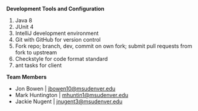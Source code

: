 
**Development Tools and Configuration**
1. Java 8
1. JUnit 4
1. IntelliJ development environment
1. Git with GitHub for version control
1. Fork repo; branch, dev, commit on own fork; submit pull requests from fork to upstream
1. Checkstyle for code format standard
1. ant tasks for client

**Team Members** <br />
- Jon Bowen | jbowen10@msudenver.edu
- Mark Huntington | mhuntin1@msudenver.edu
- Jackie Nugent | jnugent3@msudenver.edu
